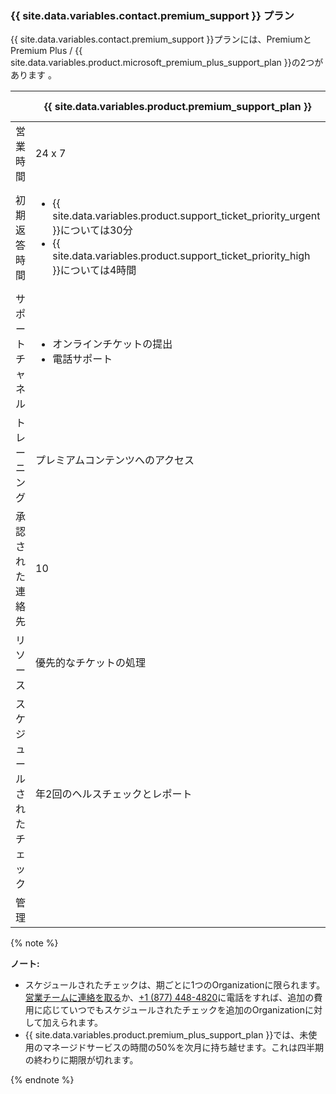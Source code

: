 
### {{ site.data.variables.contact.premium_support }} プラン

{{ site.data.variables.contact.premium_support }}プランには、PremiumとPremium Plus / {{ site.data.variables.product.microsoft_premium_plus_support_plan }}の2つがあります 。

|               | {{ site.data.variables.product.premium_support_plan }} | {{ site.data.variables.product.premium_plus_support_plan }} |
| ------------- | -------------------------------------------------------- | ------------------------------------------------------------- |
| 営業時間          | 24 x 7                                                   | 24 x 7                                                        |
| 初期返答時間        | <ul><li>{{ site.data.variables.product.support_ticket_priority_urgent }}については30分</li><li>{{ site.data.variables.product.support_ticket_priority_high }}については4時間</li></ul>                                | <ul><li>{{ site.data.variables.product.support_ticket_priority_urgent }}については30分</li><li>{{ site.data.variables.product.support_ticket_priority_high }}については4時間</li></ul>                                     |
| サポートチャネル      | <ul><li>オンラインチケットの提出</li><li>電話サポート</li></ul>                                | <ul><li>オンラインチケットの提出</li><li>電話サポート</li><li>重大な問題についての画面共有</li></ul>                                     |
| トレーニング        | プレミアムコンテンツへのアクセス                                         | <ul><li>プレミアムコンテンツへのアクセス</li><li>1年ごとに1つの仮想トレーニングクラス</li></ul>                                     |
| 承認された連絡先      | 10                                                       | 25                                                            |
| リソース          | 優先的なチケットの処理                                              | <ul><li>優先的なチケットの処理</li><li>指名されたテクニカルサポートアカウントマネージャ</li></ul>                                     |
| スケジュールされたチェック | 年2回のヘルスチェックとレポート                                         | <ul><li>四半期ごとのヘルスチェックとレポート</li><li>四半期ごとのアカウントレビュー</li></ul>                                     |
| 管理            |                                                          | 月ごと4時間のマネージドサービス                                              |

  {% note %}

  **ノート:**
  - スケジュールされたチェックは、期ごとに1つのOrganizationに限られます。 [営業チームに連絡を取る](https://enterprise.github.com/contact)か、[+1 (877) 448-4820](tel:+1-877-448-4820)に電話をすれば、追加の費用に応じていつでもスケジュールされたチェックを追加のOrganizationに対して加えられます。
  - {{ site.data.variables.product.premium_plus_support_plan }}では、未使用のマネージドサービスの時間の50%を次月に持ち越せます。これは四半期の終わりに期限が切れます。

  {% endnote %}
